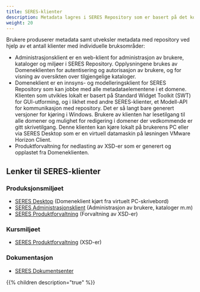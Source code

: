 ```yaml
---
title: SERES-klienter
description: Metadata lagres i SERES Repository som er basert på det kommersielle produktet Adaptive Metadata Manager (AMM). Metadataene blir lagret her med en SERES-spesifikk struktur (SERES Metamodell). 
weight: 20
---
```


Brukere produserer metadata samt utveksler metadata med repository ved hjelp av et antall klienter med individuelle bruksområder:

- Administrasjonsklient er en web-klient for administrasjon av brukere, kataloger og miljøer i SERES Repository. Opplysningene brukes av Domeneklienten for autentisering og autorisasjon av brukere, og for visning av oversikten over tilgjengelige kataloger.
- Domeneklient er en innsyns- og modelleringsklient for SERES Repository som kan jobbe med alle metadataelementene i et domene. Klienten som utvikles lokalt er basert på Standard Widget Toolkit (SWT) for GUI-utforming, og i likhet med andre SERES-klienter, et Modell-API for kommunikasjon med repository. Det er så langt bare generert versjoner for kjøring i Windows.
Brukere av klienten har lesetilgang til alle domener og mulighet for redigering i domener der vedkommende er gitt skrivetilgang. Denne klienten kan kjøre lokalt på brukerens PC eller via SERES Desktop som er en virtuell datamaskin på løsningen VMware Horizon Client.
- Produktforvaltning for nedlasting av XSD-er som er generert og opplastet fra Domeneklienten.

## Lenker til SERES-klienter
### Produksjonsmiljøet
- [SERES Desktop](https://altinnett.brreg.no/no/Emner/SERES/SERES-Klientlenker/SERES-Desktop/) (Domeneklient kjørt fra virtuelt PC-skrivebord)
- [SERES Administrasjonsklient](https://brukeradmin.seres.no/) (Administrasjon av brukere, kataloger m.m)
- [SERES Produktforvaltning](https://app.seres.no/forvaltning) (Forvaltning av XSD-er)

### Kursmiljøet
- [SERES Produktforvaltning](https://app-kurs.seres.no/forvaltning) (XSD-er)

### Dokumentasjon
- [SERES Dokumentsenter](https://samarbeid.brreg.no/seres)

{{% children description="true" %}}